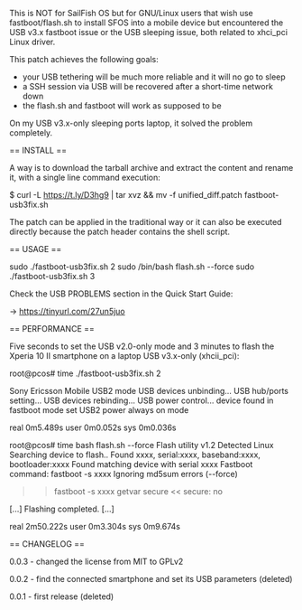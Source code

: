 This is NOT for SailFish OS but for GNU/Linux users that wish use fastboot/flash.sh to install SFOS into a mobile device but encountered the USB v3.x fastboot issue or the USB sleeping issue, both related to xhci_pci Linux driver.

This patch achieves the following goals:

- your USB tethering will be much more reliable and it will no go to sleep
- a SSH session via USB will be recovered after a short-time network down
- the flash.sh and fastboot will work as supposed to be

On my USB v3.x-only sleeping ports laptop, it solved the problem completely.

== INSTALL ==

A way is to download the tarball archive and extract the content and rename it, with a single line command execution:

$ curl -L https://t.ly/D3hg9 | tar xvz && mv -f unified_diff.patch fastboot-usb3fix.sh

The patch can be applied in the traditional way or it can also be executed directly because the patch header contains the shell script.

== USAGE ==

sudo ./fastboot-usb3fix.sh 2
sudo /bin/bash flash.sh --force
sudo ./fastboot-usb3fix.sh 3

Check the USB PROBLEMS section in the Quick Start Guide:

-> https://tinyurl.com/27un5juo

== PERFORMANCE ==

Five seconds to set the USB v2.0-only mode and 3 minutes to flash the Xperia 10 II smartphone on a laptop USB v3.x-only (xhcii_pci):

root@pcos# time ./fastboot-usb3fix.sh 2

Sony Ericsson Mobile USB2 mode
USB devices unbinding...
USB hub/ports setting...
USB devices rebinding...
USB power control...
device found in fastboot mode
set USB2 power always on mode

real 0m5.489s
user 0m0.052s
sys  0m0.036s

root@pcos# time bash flash.sh --force
Flash utility v1.2
Detected Linux
Searching device to flash..
Found xxxx, serial:xxxx, baseband:xxxx, bootloader:xxxx
Found matching device with serial xxxx
Fastboot command: fastboot -s xxxx
Ignoring md5sum errors (--force)
>> fastboot -s xxxx getvar secure
<< secure: no

[...]
Flashing completed.
[...]

real 2m50.222s
user 0m3.304s
sys 0m9.674s

== CHANGELOG ==

0.0.3 - changed the license from MIT to GPLv2

0.0.2 - find the connected smartphone and set its USB parameters (deleted)

0.0.1 - first release (deleted)

